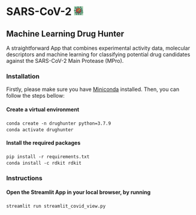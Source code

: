# SARS-CoV-2 <img src="media/Logo_small.png" alt="Logo_small.png" width="24"/>
## Machine Learning Drug Hunter
A straightforward App that combines experimental activity data, molecular descriptors and machine 
learning for classifying potential drug candidates against the SARS-CoV-2 Main Protease (MPro). 
### Installation
Firstly, please make sure you have [Miniconda](https://docs.conda.io/en/latest/miniconda.html) installed. Then, you can follow the steps bellow:    
#### Create a virtual environment
`conda create -n drughunter python=3.7.9`     
`conda activate drughunter`    
#### Install the required packages
`pip install -r requirements.txt`    
`conda install -c rdkit rdkit`    
### Instructions
#### Open the Streamlit App in your local browser, by running
`streamlit run streamlit_covid_view.py`
